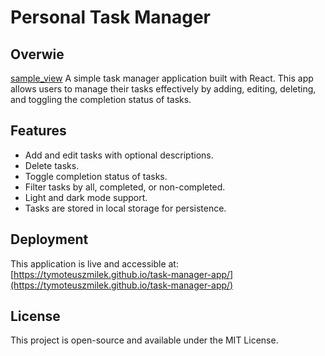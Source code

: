 # Personal Task Manager

## Overwie
[sample_view](screenshots/1.png)
A simple task manager application built with React. This app allows users to manage their tasks effectively by adding, editing, deleting, and toggling the completion status of tasks. 

## Features

- Add and edit tasks with optional descriptions.
- Delete tasks.
- Toggle completion status of tasks.
- Filter tasks by all, completed, or non-completed.
- Light and dark mode support.
- Tasks are stored in local storage for persistence.

## Deployment

This application is live and accessible at: [https://tymoteuszmilek.github.io/task-manager-app/](https://tymoteuszmilek.github.io/task-manager-app/)

## License

This project is open-source and available under the MIT License.
